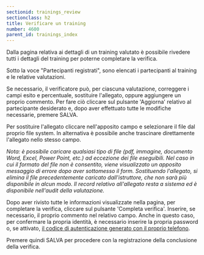 ```yaml
---
sectionid: trainings_review
sectionclass: h2
title: Verificare un training
number: 4600
parent_id: trainings_index
---
```

Dalla pagina relativa ai dettagli di un training valutato è possibile rivedere tutti i dettagli del training per poterne completare la verifica.

Sotto la voce "Partecipanti registrati", sono elencati i partecipanti al training e le relative valutazioni. 

Se necessario, il verificatore può, per ciascuna valutazione, correggere i campi esito e percentuale, sostituire l'allegato, oppure aggiungere un proprio commento. Per fare ciò cliccare sul pulsante 'Aggiorna' relativo al partecipante desiderato e, dopo aver effettuato tutte le modifiche necessarie, premere SALVA.

Per sostituire l'allegato cliccare nell'apposito campo e selezionare il file dal proprio file system. In alternativa è possibile anche trascinare direttamente l'allegato nello stesso campo.

_Nota: è possibile caricare qualsiasi tipo di file (pdf, immagine, documento Word, Excel, Power Point, etc.) ad eccezione dei file eseguibili. Nel caso in cui il formato del file non è consentito, viene visualizzato un apposito messaggio di errore dopo aver sottomesso il form.
Sostituendo l'allegato, si elimina il file precedentemente caricato dall'istruttore, che non sarà più disponibile in alcun modo. Il record relativo all'allegato resta a sistema ed è disponibile nell'audit della valutazione._

Dopo aver rivisto tutte le informazioni visualizzate nella pagina, per completare la verifica, cliccare sul pulsante 'Completa verifica'.
Inserire, se necessario, il proprio commento nel relativo campo. 
Anche in questo caso, per confermare la propria identità, è necessario inserire la propria password o, se attivato, <a href="https://inforlife.github.io/traininghub/#otp">il codice di autenticazione generato con il proprio telefono</a>.

Premere quindi SALVA per procedere con la registrazione della conclusione della verifica.
